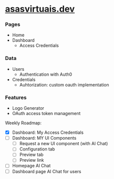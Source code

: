 
# [asasvirtuais.dev](https://asasvirtuais.dev)


### Pages
- Home
- Dashboard
    - Access Credentials

### Data
- Users
    - Authentication with Auth0
- Credentials
    - Auhtorization: custom oauth implementation

### Features
- Logo Generator
- OAuth access token management

Weekly Roadmap:

- [X] Dashboard: My Access Credentials
- [ ] Dashboard: MY UI Components
    - [ ] Request a new UI component (with AI Chat)
    - [ ] Configuration tab
    - [ ] Preview tab
    - [ ] Preview link
- [ ] Homepage AI Chat
- [ ] Dashboard page AI Chat for users
